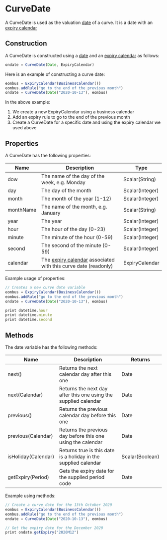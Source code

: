 CurveDate
=========================

A CurveDate is used as the valuation [date](Date) of a curve. It is a date with an [expiry calendar](Expiry+Calendar)

## Construction

A CurveDate is constructed using a [date](Date) and an [expiry calendar](Expiry+Calendar) as follows:
```js
ondate = CurveDate(Date, ExpiryCalendar)
```
Here is an example of constructing a curve date:
```js
eombus = ExpiryCalendar(BusinessCalendar())
eombus.addRule("go to the end of the previous month")
ondate = CurveDate(Date("2020-10-13"), eombus)
```
In the above example:

1.  We create a new ExpiryCalendar using a business calendar    
2.  Add an expiry rule to go to the end of the previous month    
3.  Create a CurveDate for a specific date and using the expiry calendar we used above
    
## Properties

A CurveDate has the following properties:

|**Name**|**Description**|**Type**|
|-|-|-|
|dow|The name of the day of the week, e.g. Monday|Scalar(String)|
|day|The day of the month|Scalar(Integer)|
|month|The month of the year (1-12)|Scalar(Integer)|
|monthName|The name of the month, e.g. January|Scalar(String)|
|year|The year|Scalar(Integer)|
|hour|The hour of the day (0-23)|Scalar(Integer)|
|minute|The minute of the hour (0-59)|Scalar(Integer)|
|second|The second of the minute (0-59)|Scalar(Integer)|
|calendar|The [expiry calendar](Expiry+Calendar) associated with this curve date (readonly)|ExpiryCalendar|

Example usage of properties:
```js
// Creates a new curve date variable
eombus = ExpiryCalendar(BusinessCalendar())
eombus.addRule("go to the end of the previous month")
ondate = CurveDate(Date("2020-10-13"), eombus)

print datetime.hour
print datetime.minute
print datetime.second
```

## Methods

The date variable has the following methods:

|**Name**|**Description**|**Returns**|
|-|-|-|
|next()|Returns the next calendar day after this one|Date|
|next(Calendar)|Returns the next day after this one using the supplied calendar|Date|
|previous()|Returns the previous calendar day before this one|Date|
|previous(Calendar)|Returns the previous day before this one using the calendar|Date|
|isHoliday(Calendar)|Returns true is this date is a holiday in the supplied calendar|Scalar(Boolean)|
|getExpiry(Period)|Gets the expiry date for the supplied period code|Date|

Example using methods:
```js
// Create a curve date for the 13th October 2020
eombus = ExpiryCalendar(BusinessCalendar())
eombus.addRule("go to the end of the previous month")
ondate = CurveDate(Date("2020-10-13"), eombus)

// Get the expiry date for the December 2020
print ondate.getExpiry("2020M12")
```
